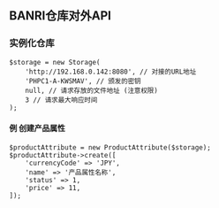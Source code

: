 ## BANRI仓库对外API

### 实例化仓库
```
$storage = new Storage(
    'http://192.168.0.142:8080', // 对接的URL地址
    'PHPC1-A-KWSMAV', // 颁发的密钥
    null, // 请求存放的文件地址 (注意权限)
    3 // 请求最大响应时间
);
```

#### 例 创建产品属性
```
$productAttribute = new ProductAttribute($storage);
$productAttribute->create([
    'currencyCode' => 'JPY',
    'name' => '产品属性名称',
    'status' => 1,
    'price' => 11,
]);
```

